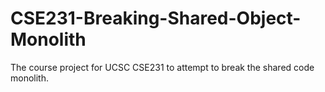 # CSE231-Breaking-Shared-Object-Monolith
The course project for UCSC CSE231 to attempt to break the shared code monolith.
